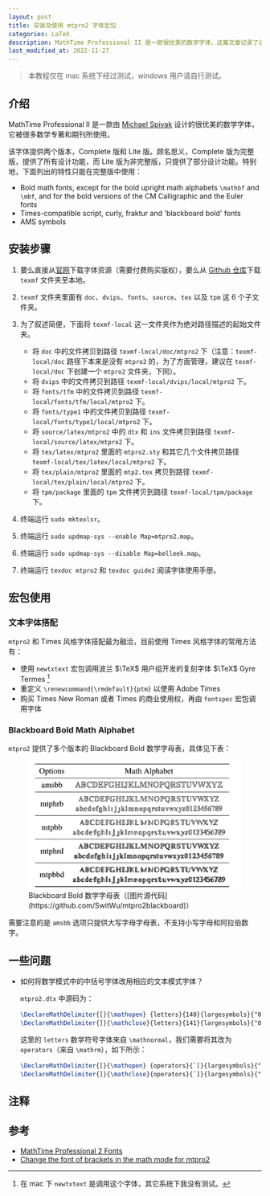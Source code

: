 ```yaml
---
layout: post
title: 安装及使用 mtpro2 字体宏包
categories: LaTeX
description: MathTime Professional II 是一款很优美的数学字体，这篇文章记录了该字体的安装方式。
last_modified_at: 2022-11-27
---
```

> 本教程仅在 mac 系统下经过测试，windows 用户请自行测试。

## 介绍

MathTime Professional II 是一款由 [Michael Spivak](https://en.wikipedia.org/wiki/Michael_Spivak) 设计的很优美的数学字体，它被很多数学专著和期刊所使用。

该字体提供两个版本，Complete 版和 Lite 版。顾名思义，Complete 版为完整版，提供了所有设计功能，而 Lite 版为非完整版，只提供了部分设计功能。特别地，下面列出的特性只能在完整版中使用：

+ Bold math fonts, except for the bold upright math alphabets `\mathbf` and `\mbf`, and for the bold versions of the CM Calligraphic and the Euler fonts
+ Times-compatible script, curly, fraktur and 'blackboard bold' fonts
+ AMS symbols

## 安装步骤

1. 要么直接从[官网](https://www.pctex.com/mtpro2.html)下载字体资源（需要付费购买版权），要么从 [Github 仓库](https://github.com/armeyer/mcs_web/tree/master/macros/mtp2fonts/texmf)下载 `texmf` 文件夹至本地。
2. `texmf` 文件夹里面有 `doc`、`dvips`、`fonts`、`source`、`tex` 以及 `tpm` 这 6 个子文件夹。
3. 为了叙述简便，下面将 `texmf-local` 这一文件夹作为绝对路径描述的起始文件夹。

   + 将 `doc` 中的文件拷贝到路径 `texmf-local/doc/mtpro2` 下（注意：`texmf-local/doc` 路径下本来是没有 `mtpro2` 的，为了方面管理，建议在 `texmf-local/doc` 下创建一个 `mtpro2` 文件夹，下同）。
   + 将 `dvips` 中的文件拷贝到路径 `texmf-local/dvips/local/mtpro2` 下。
   + 将 `fonts/tfm` 中的文件拷贝到路径 `texmf-local/fonts/tfm/local/mtpro2` 下。
   + 将 `fonts/type1` 中的文件拷贝到路径 `texmf-local/fonts/type1/local/mtpro2` 下。
   + 将 `source/latex/mtpro2` 中的 `dtx` 和 `ins` 文件拷贝到路径 `texmf-local/source/latex/mtpro2` 下。
   + 将 `tex/latex/mtpro2` 里面的 `mtpro2.sty` 和其它几个文件拷贝路径 `texmf-local/tex/latex/local/mtpro2` 下。
   + 将 `tex/plain/mtpro2` 里面的 `mtp2.tex` 拷贝到路径 `texmf-local/tex/plain/local/mtpro2` 下。
   + 将 `tpm/package` 里面的 `tpm` 文件拷贝到路径 `texmf-local/tpm/package` 下。
4. 终端运行 `sudo mktexlsr`。
5. 终端运行 `sudo updmap-sys --enable Map=mtpro2.map`。
6. 终端运行 `sudo updmap-sys --disable Map=belleek.map`。
7. 终端运行 `texdoc mtpro2` 和 `texdoc guide2` 阅读字体使用手册。

## 宏包使用

### 文本字体搭配

`mtpro2` 和 Times 风格字体搭配最为融洽，目前使用 Times 风格字体的常用方法有：

+ 使用 `newtxtext` 宏包调用波兰 $\TeX$ 用户组开发的复刻字体 $\TeX$ Gyre Termes [^newtxtext]
+ 重定义 `\renewcommand{\rmdefault}{ptm}` 以使用 Adobe Times
+ 购买 Times New Roman 或者 Times 的商业使用权，再由 `fontspec` 宏包调用字体

### Blackboard Bold Math Alphabet

`mtpro2` 提供了多个版本的 Blackboard Bold 数学字母表，具体见下表：

<figure>
  <img src="../images/install-mtpro2/blackboard-bold.png" alt="blackboard-bold" class="invert" style="max-width: 100%;">
  <figcaption markdown="span">Blackboard Bold 数学字母表（[图片源代码](https://github.com/SwitWu/mtpro2blackboard)）</figcaption>
</figure>

需要注意的是 `amsbb` 选项只提供大写字母字母表，不支持小写字母和阿拉伯数字。

## 一些问题

+ 如何将数学模式中的中括号字体改用相应的文本模式字体？

  `mtpro2.dtx` 中源码为：

  ```latex
  \DeclareMathDelimiter{[}{\mathopen} {letters}{140}{largesymbols}{"02}
  \DeclareMathDelimiter{]}{\mathclose}{letters}{141}{largesymbols}{"03}
  ```

  这里的 `letters` 数学符号字体来自 `\mathnormal`，我们需要将其改为 `operators`（来自 `\mathrm`），如下所示：

  ```latex
  \DeclareMathDelimiter{[}{\mathopen} {operators}{`[}{largesymbols}{"02}
  \DeclareMathDelimiter{]}{\mathclose}{operators}{`]}{largesymbols}{"03}
  ```

## 注释

<div id="footnotes"></div>

## 参考

+ [MathTime Professional 2 Fonts](https://www.pctex.com/mtpro2.html)
+ [Change the font of brackets in the math mode for mtpro2](https://tex.stackexchange.com/questions/666618/change-the-font-of-brackets-in-the-math-mode-for-mtpro2)

[^newtxtext]: 在 mac 下 `newtxtext` 是调用这个字体，其它系统下我没有测试。
